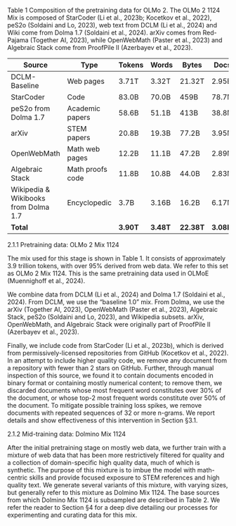 Table 1 Composition of the pretraining data for OLMo 2. The OLMo 2 1124 Mix is composed of StarCoder (Li et al., 2023b; Kocetkov et al., 2022), peS2o (Soldaini and Lo, 2023), web text from DCLM (Li et al., 2024) and Wiki come from Dolma 1.7 (Soldaini et al., 2024). arXiv comes from Red-Pajama (Together AI, 2023), while OpenWebMath (Paster et al., 2023) and Algebraic Stack come from ProofPile II (Azerbayev et al., 2023).

| Source                        | Type                  | Tokens | Words | Bytes | Docs |
|-------------------------------|-----------------------|--------|-------|-------|------|
| DCLM-Baseline                 | Web pages             | 3.71T  | 3.32T | 21.32T| 2.95B|
| StarCoder                     | Code                  | 83.0B  | 70.0B | 459B  | 78.7M|
| peS2o from Dolma 1.7          | Academic papers       | 58.6B  | 51.1B | 413B  | 38.8M|
| arXiv                         | STEM papers           | 20.8B  | 19.3B | 77.2B | 3.95M|
| OpenWebMath                   | Math web pages        | 12.2B  | 11.1B | 47.2B | 2.89M|
| Algebraic Stack               | Math proofs code      | 11.8B  | 10.8B | 44.0B | 2.83M|
| Wikipedia & Wikibooks from Dolma 1.7 | Encyclopedic         | 3.7B   | 3.16B | 16.2B | 6.17M|
| **Total**                     |                       | **3.90T** | **3.48T** | **22.38T** | **3.08B** |

2.1.1 Pretraining data: OLMo 2 Mix 1124

The mix used for this stage is shown in Table 1. It consists of approximately 3.9 trillion tokens, with over 95% derived from web data. We refer to this set as OLMo 2 Mix 1124. This is the same pretraining data used in OLMoE (Muennighoff et al., 2024).

We combine data from DCLM (Li et al., 2024) and Dolma 1.7 (Soldaini et al., 2024). From DCLM, we use the “baseline 1.0” mix. From Dolma, we use the arXiv (Together AI, 2023), OpenWebMath (Paster et al., 2023), Algebraic Stack, peS2o (Soldaini and Lo, 2023), and Wikipedia subsets. arXiv, OpenWebMath, and Algebraic Stack were originally part of ProofPile II (Azerbayev et al., 2023).

Finally, we include code from StarCoder (Li et al., 2023b), which is derived from permissively-licensed repositories from GitHub (Kocetkov et al., 2022). In an attempt to include higher quality code, we remove any document from a repository with fewer than 2 stars on GitHub. Further, through manual inspection of this source, we found it to contain documents encoded in binary format or containing mostly numerical content; to remove them, we discarded documents whose most frequent word constitutes over 30% of the document, or whose top-2 most frequent words constitute over 50% of the document. To mitigate possible training loss spikes, we remove documents with repeated sequences of 32 or more n-grams. We report details and show effectiveness of this intervention in Section §3.1.

2.1.2 Mid-training data: Dolmino Mix 1124

After the initial pretraining stage on mostly web data, we further train with a mixture of web data that has been more restrictively filtered for quality and a collection of domain-specific high quality data, much of which is synthetic. The purpose of this mixture is to imbue the model with math-centric skills and provide focused exposure to STEM references and high quality text. We generate several variants of this mixture, with varying sizes, but generally refer to this mixture as Dolmino Mix 1124. The base sources from which Dolmino Mix 1124 is subsampled are described in Table 2. We refer the reader to Section §4 for a deep dive detailing our processes for experimenting and curating data for this mix.
